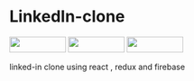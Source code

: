 # LinkedIn-clone

<p float="left">
  <img src="https://img.shields.io/badge/React-20232A?style=for-the-badge&logo=react&logoColor=61DAFB" height="28" width="100" />
  <img src="https://img.shields.io/badge/Redux-593D88?style=for-the-badge&logo=redux&logoColor=white" height="28" width="100" />
  <img src="https://img.shields.io/badge/JavaScript-F7DF1E?style=for-the-badge&logo=javascript&logoColor=black" height="28" width="100" />
 

linked-in clone using react , redux and firebase 



<!-- ## Feed Page
<img src="Project_Img/feedPage.png">

***

## Create new post
<img src="Project_Img/createPost.png">

***

## Message your connections
<img src="Project_Img/messaging.png">

***

## Create a network
<img src="Project_Img/network2.png">

***

## User Profile
<img src="Project_Img/myProfile.png">

***

## Recieve notifications
<img src="Project_Img/Notifications.png">

***

## Hire employees by posting jobs
<img src="Project_Img/postJobForm.png">

***

## Search for various users & available jobs
<img src="Project_Img/searchResults2.png"> -->
